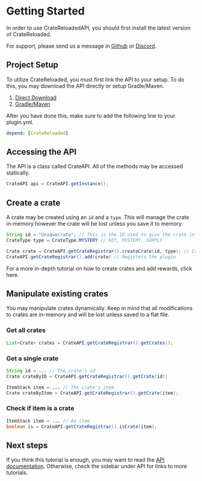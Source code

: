 # Getting Started

In order to use CrateReloadedAPI, you should first install the latest version of CrateReloaded. 

For support, please send us a message in [Github](https://github.com/Hazebyte/CrateReloadedAPI/issues) or [Discord](https://discord.gg/0srgnnU1nbB8wMML).

## Project Setup

To utilize CrateReloaded, you must first link the API to your setup. To do this, you may download the API directly or setup Gradle/Maven.

1. [Direct Download](https://ci.hazebyte.com/job/CrateReloadedAPI/)
2. [Gradle/Maven](https://github.com/Hazebyte/CrateReloadedAPI)

After you have done this, make sure to add the following line to your plugin.yml.

```yaml
depend: [CrateReloaded]
```

## Accessing the API

The API is a class called CrateAPI. All of the methods may be accessed statically.

```java
CrateAPI api = CrateAPI.getInstance();
```

## Create a crate

A crate may be created using an `id` and a `type`. This will manage the crate in-memory however the
crate will be lost unless you save it to memory.

```java
String id = "UniqueCrate"; // This is the ID used to give the crate in-game.
CrateType type = CrateType.MYSTERY // KEY, MYSTERY, SUPPLY

Crate crate = CrateAPI.getCrateRegistrar().createCrate(id, type); // Creates a crate
CrateAPI.getCrateRegistrar().add(crate) // Registers the plugin
```

For a more in-depth tutorial on how to create crates and add rewards, click here.

## Manipulate existing crates

You may manipulate crates dynamically. Keep in mind that all modifications to crates are in-memory and
will be lost unless saved to a flat file.

### Get all crates

```java
List<Crate> crates = CrateAPI.getCrateRegistrar().getCrates();
```

### Get a single crate

```java
String id = ... // The crate's id
Crate crateByID = CrateAPI.getCrateRegistrar().getCrate(id);

ItemStack item = ... // The crate's item
Crate crateByItem = CrateAPI.getCrateRegistrar().getCrate(item);
```

### Check if item is a crate

```java
ItemStack item = ... // An item
boolean is = CrateAPI.getCrateRegistrar().isCrate(item);
```

## Next steps

If you think this tutorial is enough, you may want to read the [API documentation](https://hazebyte.github.io/CrateReloadedAPI/). Otherwise, check the sidebar under API for links to more tutorials.
